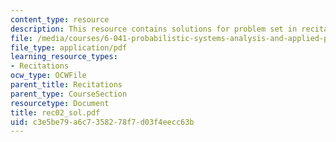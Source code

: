 ```yaml
---
content_type: resource
description: This resource contains solutions for problem set in recitation two.
file: /media/courses/6-041-probabilistic-systems-analysis-and-applied-probability-spring-2006/c3e5be79a6c7358278f7d03f4eecc63b_rec02_sol.pdf
file_type: application/pdf
learning_resource_types:
- Recitations
ocw_type: OCWFile
parent_title: Recitations
parent_type: CourseSection
resourcetype: Document
title: rec02_sol.pdf
uid: c3e5be79-a6c7-3582-78f7-d03f4eecc63b
---
```

